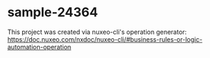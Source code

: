 # sample-24364


This project was created via nuxeo-cli's operation generator: https://doc.nuxeo.com/nxdoc/nuxeo-cli/#business-rules-or-logic-automation-operation 

